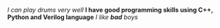*I can play drums very well*
**I have good programming skills using C++, Python and Verilog language**
_I like **bad** boys_

